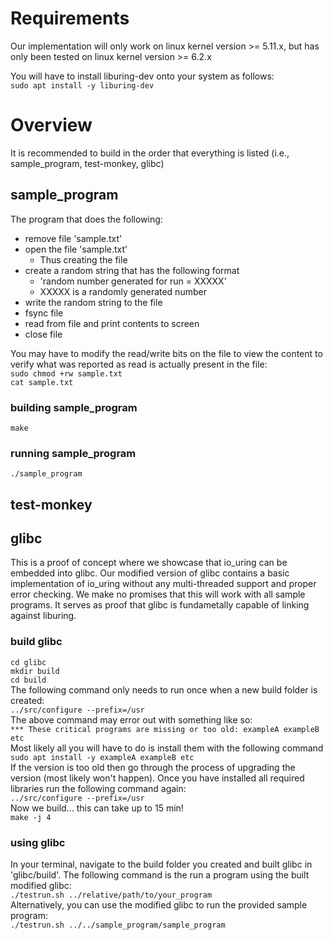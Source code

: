 # Requirements
Our implementation will only work on linux kernel version >= 5.11.x, but has only been tested on linux kernel version >= 6.2.x  

You will have to install liburing-dev onto your system as follows:  
`sudo apt install -y liburing-dev`

# Overview
It is recommended to build in the order that everything is listed (i.e., sample_program, test-monkey, glibc)  
## sample_program
The program that does the following:
* remove file 'sample.txt'
* open the file 'sample.txt'
  * Thus creating the file
* create a random string that has the following format
  * 'random number generated for run = XXXXX'
  * XXXXX is a randomly generated number
* write the random string to the file
* fsync file
* read from file and print contents to screen
* close file
  
You may have to modify the read/write bits on the file to view the content to verify what was reported as read is actually present in the file:  
`sudo chmod +rw sample.txt`  
`cat sample.txt`  
### building sample_program
`make`
### running sample_program
`./sample_program`
## test-monkey
## glibc
This is a proof of concept where we showcase that io_uring can be embedded into glibc. Our modified version of glibc contains a basic implementation of io_uring without any multi-threaded support and proper error checking. We make no promises that this will work with all sample programs. It serves as proof that glibc is fundametally capable of linking against liburing. 
### build glibc
`cd glibc`  
`mkdir build`  
`cd build`  
The following command only needs to run once when a new build folder is created:  
`../src/configure --prefix=/usr`  
The above command may error out with something like so:  
`*** These critical programs are missing or too old: exampleA exampleB etc`  
Most likely all you will have to do is install them with the following command  
`sudo apt install -y exampleA exampleB etc`  
If the version is too old then go through the process of upgrading the version (most likely won't happen). Once you have installed all required libraries run the following command again:  
`../src/configure --prefix=/usr`  
Now we build... this can take up to 15 min!  
`make -j 4`  
### using glibc
In your terminal, navigate to the build folder you created and built glibc in 'glibc/build'. The following command is the run a program using the built modified glibc:  
`./testrun.sh ../relative/path/to/your_program`  
Alternatively, you can use the modified glibc to run the provided sample program:  
`./testrun.sh ../../sample_program/sample_program`
